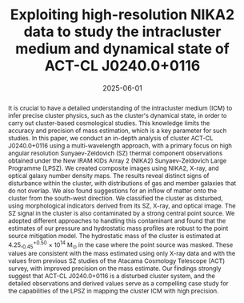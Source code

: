 ---
title: "Exploiting high-resolution NIKA2 data to study the intracluster medium and dynamical state of ACT-CL J0240.0+0116"
collection: "publications"
category: "co_papers"
permalink: /publications/2025A&A698A2P
link: https://ui.adsabs.harvard.edu/abs/2025A&A...698A...2P/abstract
date: 2025-06-01
venue: "Astronomy and Astrophysics"
citation: "Paliwal, A., De Petris, M., Ferragamo, A., et al. (2025), Astronomy and Astrophysics, 698, A2."
abstract: "It is crucial to have a detailed understanding of the intracluster medium (ICM) to infer precise cluster physics, such as the cluster's dynamical state, in order to carry out cluster-based cosmological studies. This knowledge limits the accuracy and precision of mass estimation, which is a key parameter for such studies. In this paper, we conduct an in-depth analysis of cluster ACT-CL J0240.0+0116 using a multi-wavelength approach, with a primary focus on high angular resolution Sunyaev-Zeldovich (SZ) thermal component observations obtained under the New IRAM KIDs Array 2 (NIKA2) Sunyaev-Zeldovich Large Programme (LPSZ). We created composite images using NIKA2, X-ray, and optical galaxy number density maps. The results reveal distinct signs of disturbance within the cluster, with distributions of gas and member galaxies that do not overlap. We also found suggestions for an inflow of matter onto the cluster from the south-west direction. We classified the cluster as disturbed, using morphological indicators derived from its SZ, X-ray, and optical image. The SZ signal in the cluster is also contaminated by a strong central point source. We adopted different approaches to handling this contaminant and found that the estimates of our pressure and hydrostatic mass profiles are robust to the point source mitigation model. The hydrostatic mass of the cluster is estimated at 4.25<SUB>‑0.45</SUB><SUP>+0.50</SUP> × 10<SUP>14</SUP> M<SUB>⊙</SUB> in the case where the point source was masked. These values are consistent with the mass estimated using only X-ray data and with the values from previous SZ studies of the Atacama Cosmology Telescope (ACT) survey, with improved precision on the mass estimate. Our findings strongly suggest that ACT-CL J0240.0+0116 is a disturbed cluster system, and the detailed observations and derived values serve as a compelling case study for the capabilities of the LPSZ in mapping the cluster ICM with high precision."
---